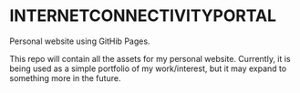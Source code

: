 # INTERNETCONNECTIVITYPORTAL
Personal website using GitHib Pages.

This repo will contain all the assets for my personal website. Currently, it is being used as a simple portfolio of my work/interest, but it may expand to something more in the future.
